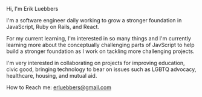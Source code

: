 Hi, I'm Erik Luebbers

I'm a software engineer daily working to grow a stronger foundation in JavaScript, Ruby on Rails, and React.

For my current learning, I'm interested in so many things and I'm currently learning more about the conceptually challenging parts of JavScript to help build a stronger foundation as I work on tackling more challenging projects. 

I'm very interested in collaborating on projects for improving education, civic good, bringing technology to bear on issues such as LGBTQ advocacy, healthcare, housing, and mutual aid. 

How to Reach me:
erluebbers@gmail.com

